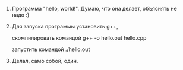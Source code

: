 1) Программа "hello, world!". Думаю, что она делает, объяснять не надо :)

2) Для запуска программы установить g++,

    скомпилировать командой g++ -o hello.out hello.cpp

    запустить командой ./hello.out

3) Делал, само собой, один.
